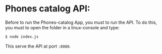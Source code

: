 # Phones catalog API:

Before to run the Phones-catalog App, you must to run the API. 
To do this, you must to open the folder in a linux-console and type:
```bash
$ node index.js
```
This serve the API at port `:8080`.
